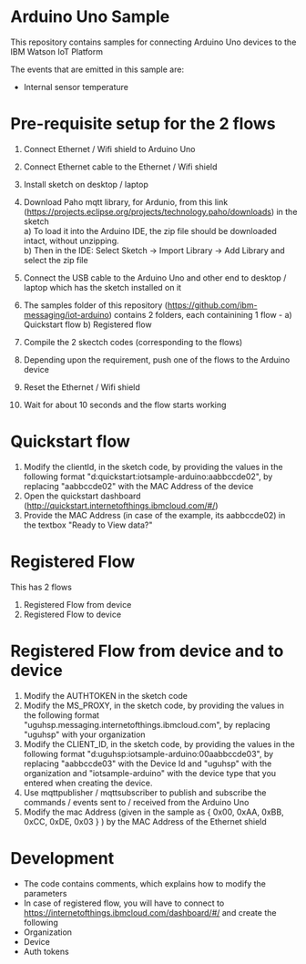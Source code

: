 Arduino Uno Sample
====================

This repository contains samples for connecting Arduino Uno devices to the IBM Watson IoT Platform

The events that are emitted in this sample are:

+ Internal sensor temperature 


Pre-requisite setup for the 2 flows
============================
1. Connect Ethernet / Wifi shield to Arduino Uno
2. Connect Ethernet cable to the Ethernet / Wifi shield 
3. Install sketch on desktop / laptop
4. Download Paho mqtt library, for Ardunio, from this link (https://projects.eclipse.org/projects/technology.paho/downloads) in the sketch  
	a) To load it into the Arduino IDE, the zip file should be downloaded intact, without unzipping.  
	b) Then in the IDE: Select Sketch -> Import Library -> Add Library  and select the zip file  

5. Connect the USB cable to the Arduino Uno and other end to desktop / laptop which has the sketch installed on it
6. The samples folder of this repository (https://github.com/ibm-messaging/iot-arduino) contains 2 folders, each containining 1 flow - 
	a) Quickstart flow
	b) Registered flow
7. Compile the 2 skectch codes (corresponding to the flows)
8. Depending upon the requirement, push one of the flows to the Arduino device
9. Reset the Ethernet / Wifi shield
10. Wait for about 10 seconds and the flow starts working


Quickstart flow
=======================
1. Modify the clientId, in the sketch code, by providing the values in the following format "d:quickstart:iotsample-arduino:aabbccde02", by replacing "aabbccde02" with the MAC Address of the device
2. Open the quickstart dashboard (http://quickstart.internetofthings.ibmcloud.com/#/) 
3. Provide the MAC Address (in case of the example, its aabbccde02) in the textbox "Ready to View data?"


Registered Flow
===============================
This has 2 flows
1) Registered Flow from device
2) Registered Flow to device

Registered Flow from device and to device
===========================================
1. Modify the AUTHTOKEN in the sketch code
2. Modify the MS_PROXY, in the sketch code, by providing the values in the following format "uguhsp.messaging.internetofthings.ibmcloud.com", by replacing "uguhsp" with your organization
3. Modify the CLIENT_ID, in the sketch code, by providing the values in the following format "d:uguhsp:iotsample-arduino:00aabbccde03", by replacing "aabbccde03" with the Device Id and "uguhsp" with the organization and "iotsample-arduino" with the device type that you entered when creating the device.
4. Use mqttpublisher / mqttsubscriber to publish and subscribe the commands / events sent to / received from the Arduino Uno
5. Modify the mac Address (given in the sample as { 0x00, 0xAA, 0xBB, 0xCC, 0xDE, 0x03 } ) by the MAC Address of the Ethernet shield


Development
===============================
+ The code contains comments, which explains how to modify the parameters
+ In case of registered flow, you will have to connect to https://internetofthings.ibmcloud.com/dashboard/#/ and create the following
+ Organization
+ Device
+ Auth tokens
